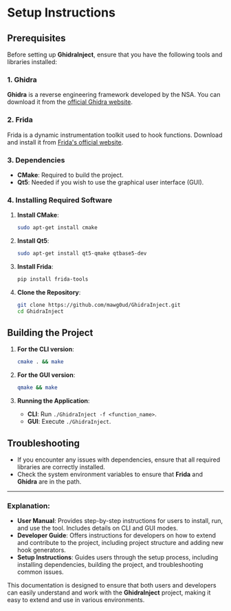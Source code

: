 # Setup Instructions

## Prerequisites

Before setting up **GhidraInject**, ensure that you have the following tools and libraries installed:

### 1. Ghidra

**Ghidra** is a reverse engineering framework developed by the NSA. You can download it from the [official Ghidra website](https://ghidra-sre.org/).

### 2. Frida

Frida is a dynamic instrumentation toolkit used to hook functions. Download and install it from [Frida's official website](https://www.frida.re/).

### 3. Dependencies

- **CMake**: Required to build the project.
- **Qt5**: Needed if you wish to use the graphical user interface (GUI).

### 4. Installing Required Software

1. **Install CMake**:
   ```bash
   sudo apt-get install cmake
   ```

2. **Install Qt5**:
   ```bash
   sudo apt-get install qt5-qmake qtbase5-dev
   ```

3. **Install Frida**:
   ```bash
   pip install frida-tools
   ```

4. **Clone the Repository**:
   ```bash
   git clone https://github.com/mawg0ud/GhidraInject.git
   cd GhidraInject
   ```

## Building the Project

1. **For the CLI version**:
   ```bash
   cmake . && make
   ```

2. **For the GUI version**:
   ```bash
   qmake && make
   ```

3. **Running the Application**:
   - **CLI**: Run `./GhidraInject -f <function_name>`.
   - **GUI**: Execute `./GhidraInject`.

## Troubleshooting

- If you encounter any issues with dependencies, ensure that all required libraries are correctly installed.
- Check the system environment variables to ensure that **Frida** and **Ghidra** are in the path.

---

### **Explanation:**

- **User Manual**: Provides step-by-step instructions for users to install, run, and use the tool. Includes details on CLI and GUI modes.
- **Developer Guide**: Offers instructions for developers on how to extend and contribute to the project, including project structure and adding new hook generators.
- **Setup Instructions**: Guides users through the setup process, including installing dependencies, building the project, and troubleshooting common issues.

This documentation is designed to ensure that both users and developers can easily understand and work with the **GhidraInject** project, making it easy to extend and use in various environments.
